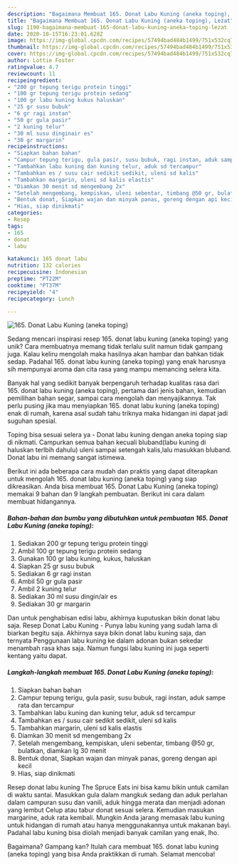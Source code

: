 ```yaml
---
description: "Bagaimana Membuat 165. Donat Labu Kuning (aneka toping), Lezat"
title: "Bagaimana Membuat 165. Donat Labu Kuning (aneka toping), Lezat"
slug: 1190-bagaimana-membuat-165-donat-labu-kuning-aneka-toping-lezat
date: 2020-10-15T16:23:01.628Z
image: https://img-global.cpcdn.com/recipes/57494bad484b1499/751x532cq70/165-donat-labu-kuning-aneka-toping-foto-resep-utama.jpg
thumbnail: https://img-global.cpcdn.com/recipes/57494bad484b1499/751x532cq70/165-donat-labu-kuning-aneka-toping-foto-resep-utama.jpg
cover: https://img-global.cpcdn.com/recipes/57494bad484b1499/751x532cq70/165-donat-labu-kuning-aneka-toping-foto-resep-utama.jpg
author: Lottie Foster
ratingvalue: 4.7
reviewcount: 11
recipeingredient:
- "200 gr tepung terigu protein tinggi"
- "100 gr tepung terigu protein sedang"
- "100 gr labu kuning kukus haluskan"
- "25 gr susu bubuk"
- "6 gr ragi instan"
- "50 gr gula pasir"
- "2 kuning telur"
- "30 ml susu dinginair es"
- "30 gr margarin"
recipeinstructions:
- "Siapkan bahan bahan"
- "Campur tepung terigu, gula pasir, susu bubuk, ragi instan, aduk sampe rata dan tercampur"
- "Tambahkan labu kuning dan kuning telur, aduk sd tercampur"
- "Tambahkan es / susu cair sedikit sedikit, uleni sd kalis"
- "Tambahkan margarin, uleni sd kalis elastis"
- "Diamkan 30 menit sd mengembang 2x"
- "Setelah mengembang, kempiskan, uleni sebentar, timbang @50 gr, bulatkan, diamkan lg 30 menit"
- "Bentuk donat, Siapkan wajan dan minyak panas, goreng dengan api kecil"
- "Hias, siap dinikmati"
categories:
- Resep
tags:
- 165
- donat
- labu

katakunci: 165 donat labu 
nutrition: 132 calories
recipecuisine: Indonesian
preptime: "PT22M"
cooktime: "PT37M"
recipeyield: "4"
recipecategory: Lunch

---
```



![165. Donat Labu Kuning (aneka toping)](https://img-global.cpcdn.com/recipes/57494bad484b1499/751x532cq70/165-donat-labu-kuning-aneka-toping-foto-resep-utama.jpg)

Sedang mencari inspirasi resep 165. donat labu kuning (aneka toping) yang unik? Cara membuatnya memang tidak terlalu sulit namun tidak gampang juga. Kalau keliru mengolah maka hasilnya akan hambar dan bahkan tidak sedap. Padahal 165. donat labu kuning (aneka toping) yang enak harusnya sih mempunyai aroma dan cita rasa yang mampu memancing selera kita.

Banyak hal yang sedikit banyak berpengaruh terhadap kualitas rasa dari 165. donat labu kuning (aneka toping), pertama dari jenis bahan, kemudian pemilihan bahan segar, sampai cara mengolah dan menyajikannya. Tak perlu pusing jika mau menyiapkan 165. donat labu kuning (aneka toping) enak di rumah, karena asal sudah tahu triknya maka hidangan ini dapat jadi suguhan spesial.

Toping bisa sesuai selera ya - Donat labu kuning dengan aneka toping siap di nikmati. Campurkan semua bahan kecuali bluband(labu kuning di haluskan terlbih dahulu) uleni sampai setengah kalis,lalu masukkan bluband. Donat labu ini memang sangat istimewa.


Berikut ini ada beberapa cara mudah dan praktis yang dapat diterapkan untuk mengolah 165. donat labu kuning (aneka toping) yang siap dikreasikan. Anda bisa membuat 165. Donat Labu Kuning (aneka toping) memakai 9 bahan dan 9 langkah pembuatan. Berikut ini cara dalam membuat hidangannya.

<!--inarticleads1-->

##### Bahan-bahan dan bumbu yang dibutuhkan untuk pembuatan 165. Donat Labu Kuning (aneka toping):

1. Sediakan 200 gr tepung terigu protein tinggi
1. Ambil 100 gr tepung terigu protein sedang
1. Gunakan 100 gr labu kuning, kukus, haluskan
1. Siapkan 25 gr susu bubuk
1. Sediakan 6 gr ragi instan
1. Ambil 50 gr gula pasir
1. Ambil 2 kuning telur
1. Sediakan 30 ml susu dingin/air es
1. Sediakan 30 gr margarin


Dan untuk penghabisan edisi labu, akhirnya kuputuskan bikin donat labu saja. Resep Donat Labu Kuning - Punya labu kuning yang sudah lama di biarkan begitu saja. Akhirnya saya bikin donat labu kuning saja, dan ternyata Penggunaan labu kuning ke dalam adonan bukan sekedar menambah rasa khas saja. Namun fungsi labu kuning ini juga seperti kentang yaitu dapat. 

<!--inarticleads2-->

##### Langkah-langkah membuat 165. Donat Labu Kuning (aneka toping):

1. Siapkan bahan bahan
1. Campur tepung terigu, gula pasir, susu bubuk, ragi instan, aduk sampe rata dan tercampur
1. Tambahkan labu kuning dan kuning telur, aduk sd tercampur
1. Tambahkan es / susu cair sedikit sedikit, uleni sd kalis
1. Tambahkan margarin, uleni sd kalis elastis
1. Diamkan 30 menit sd mengembang 2x
1. Setelah mengembang, kempiskan, uleni sebentar, timbang @50 gr, bulatkan, diamkan lg 30 menit
1. Bentuk donat, Siapkan wajan dan minyak panas, goreng dengan api kecil
1. Hias, siap dinikmati


Resep donat labu kuning The Spruce Eats ini bisa kamu bikin untuk camilan di waktu santai. Masukkan gula dalam mangkuk sedang dan aduk perlahan dalam campuran susu dan vanili, aduk hingga merata dan menjadi adonan yang lembut Celup atau tabur donat sesuai selera. Kemudian masukan margarine, aduk rata kembali. Mungkin Anda jarang memasak labu kuning untuk hidangan di rumah atau hanya menggunakannya untuk makanan bayi. Padahal labu kuning bisa diolah menjadi banyak camilan yang enak, lho. 

Bagaimana? Gampang kan? Itulah cara membuat 165. donat labu kuning (aneka toping) yang bisa Anda praktikkan di rumah. Selamat mencoba!

